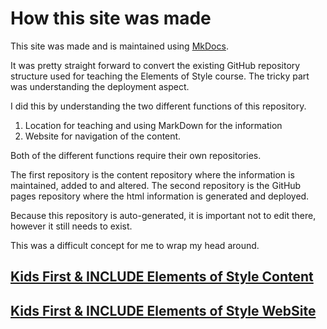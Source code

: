 # How this site was made

This site was made and is maintained using [MkDocs](mkdocs.org).

It was pretty straight forward to convert the existing GitHub repository structure used for teaching the Elements of Style course.  The tricky part was understanding the deployment aspect.

I did this by understanding the two different functions of this repository.

1. Location for teaching and using MarkDown for the information
2. Website for navigation of the content.

Both of the different functions require their own repositories.

The first repository is the content repository where the information is maintained, added to and altered.
The second repository is the GitHub pages repository where the html information is generated and deployed.

Because this repository is auto-generated, it is important not to edit there, however it still needs to exist.

This was a difficult concept for me to wrap my head around.

## [Kids First & INCLUDE Elements of Style Content](https://github.com/NIH-NICHD/Kids-First-INCLUDE-Elements-of-Style-Workflow-Creation-Maintenance)

## [Kids First & INCLUDE Elements of Style WebSite](https://nih-nichd.github.io/)

